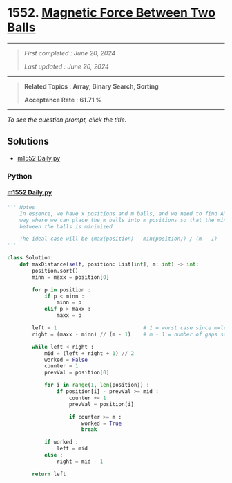 # 1552. [Magnetic Force Between Two Balls](<https://leetcode.com/problems/magnetic-force-between-two-balls>)

------

> *First completed : June 20, 2024*
>
> *Last updated : June 20, 2024*


------

> **Related Topics** : **Array, Binary Search, Sorting**
>
> **Acceptance Rate** : **61.71 %**


------

*To see the question prompt, click the title.*

## Solutions

- [m1552 Daily.py](<../my-submissions/m1552 Daily.py>)
### Python
#### [m1552 Daily.py](<../my-submissions/m1552 Daily.py>)
```Python
''' Notes
    In essence, we have x positions and m balls, and we need to find AN ideal
    way where we can place the m balls into m positions so that the min distance
    between the balls is minimized

    The ideal case will be (max(position) - min(position)) / (m - 1)
'''

class Solution:
    def maxDistance(self, position: List[int], m: int) -> int:
        position.sort()
        minn = maxx = position[0]

        for p in position :
            if p < minn :
                minn = p
            elif p > maxx :
                maxx = p

        left = 1                            # 1 = worst case since m=len(positions) += 1 each indx worst
        right = (maxx - minn) // (m - 1)    # m - 1 = number of gaps so this is aideal case 

        while left < right :
            mid = (left + right + 1) // 2
            worked = False
            counter = 1
            prevVal = position[0]

            for i in range(1, len(position)) :
                if position[i] - prevVal >= mid :
                    counter += 1
                    prevVal = position[i]

                    if counter >= m :
                        worked = True
                        break

            if worked :
                left = mid
            else : 
                right = mid - 1

        return left
```

